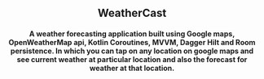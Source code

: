 <h2 align="center">WeatherCast</h2>
<h4 align="center">A weather forecasting application built using Google maps, OpenWeatherMap api, Kotlin Coroutines,
    MVVM, Dagger Hilt and Room persistence. In which you can tap on any location on google maps and see current weather
    at particular location and also the forecast for weather at that location.
</h4>
